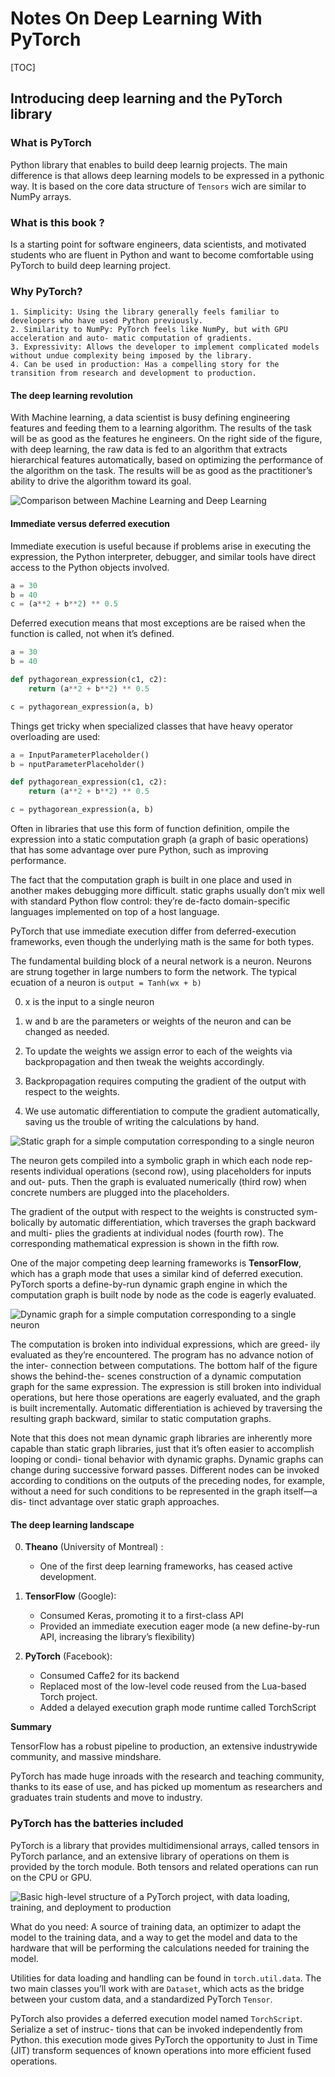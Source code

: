 # Notes On Deep Learning With PyTorch

[TOC]

## Introducing deep learning and the PyTorch library

### What is PyTorch

Python library that enables to build deep learnig projects. The main difference is that allows deep learning models to be expressed in a pythonic way. It is based on the core data structure of ```Tensors``` wich are similar to NumPy arrays. 

### What is this book ?

Is a starting point for software engineers, data scientists, and motivated students who are fluent in Python and want to become comfortable using PyTorch to build deep learning project.

### Why PyTorch?

	1. Simplicity: Using the library generally feels familiar to developers who have used Python previously.
	2. Similarity to NumPy: PyTorch feels like NumPy, but with GPU acceleration and auto- matic computation of gradients.
	3. Expressivity: Allows the developer to implement complicated models without undue complexity being imposed by the library.
	4. Can be used in production: Has a compelling story for the transition from research and development to production.

#### The deep learning revolution

With Machine learning, a data scientist is busy defining engineering features and feeding them to a learning algorithm. The results of the task will be as good as the features he engineers. On the right side of the figure, with deep learning, the raw data is fed to an algorithm that extracts hierarchical features automatically, based on optimizing the performance of the algorithm on the task. The results will be as good as the practitioner’s ability to drive the algorithm toward its goal.

![Comparison between Machine Learning and Deep Learning](./images/comparison_ml_vs_dl.png)

#### Immediate versus deferred execution

Immediate execution is useful because if problems arise in executing the expression, the Python interpreter, debugger, and similar tools have direct access to the Python objects involved.

```python
a = 30
b = 40
c = (a**2 + b**2) ** 0.5
```

Deferred execution means that most exceptions are be raised when the function is called, not when it’s defined.

```python
a = 30
b = 40

def pythagorean_expression(c1, c2):
	return (a**2 + b**2) ** 0.5

c = pythagorean_expression(a, b)
```

Things get tricky when specialized classes that have heavy operator overloading are used:

```python
a = InputParameterPlaceholder()
b = nputParameterPlaceholder()

def pythagorean_expression(c1, c2):
	return (a**2 + b**2) ** 0.5

c = pythagorean_expression(a, b)
```

Often in libraries that use this form of function definition, ompile the expression into a static computation graph (a graph of basic operations) that has some advantage over pure Python, such as improving performance. 

The fact that the computation graph is built in one place and used in another makes debugging more difficult. static graphs usually don’t mix well with standard Python flow control: they’re de-facto domain-specific languages implemented on top of a host language.

PyTorch that use immediate execution differ from deferred-execution frameworks, even though the underlying math is the same for both types.

The fundamental building block of a neural network is a neuron. Neurons are strung together in large numbers to form the network. The typical ecuation of a neuron is ```output = Tanh(wx + b)```

0. x is the input to a single neuron

1. w and b are the parameters or weights of the neuron and can be changed as needed.

2. To update the weights we assign error to each of the weights via backpropagation and then tweak the weights accordingly. 

3. Backpropagation requires computing the gradient of the output with respect to the weights.

4. We use automatic differentiation to compute the gradient automatically, saving us the trouble of writing the calculations by hand.

![Static graph for a simple computation corresponding to a single neuron](./images/static_graph.png)

The neuron gets compiled into a symbolic graph in which each node rep- resents individual operations (second row), using placeholders for inputs and out- puts. Then the graph is evaluated numerically (third row) when concrete numbers are plugged into the placeholders.

The gradient of the output with respect to the weights is constructed sym- bolically by automatic differentiation, which traverses the graph backward and multi- plies the gradients at individual nodes (fourth row). The corresponding mathematical expression is shown in the fifth row.

One of the major competing deep learning frameworks is **TensorFlow**, which has a graph mode that uses a similar kind of deferred execution. PyTorch sports a define-by-run dynamic graph engine in which the computation graph is built node by node as the code is eagerly evaluated.

![Dynamic graph for a simple computation corresponding to a single neuron](./images/static_graph.png)

The computation is broken into individual expressions, which are greed- ily evaluated as they’re encountered. The program has no advance notion of the inter- connection between computations. The bottom half of the figure shows the behind-the- scenes construction of a dynamic computation graph for the same expression. The expression is still broken into individual operations, but here those operations are eagerly evaluated, and the graph is built incrementally. Automatic differentiation is achieved by traversing the resulting graph backward, similar to static computation graphs.

Note that this does not mean dynamic graph libraries are inherently more capable than static graph libraries, just that it’s often easier to accomplish looping or condi- tional behavior with dynamic graphs. Dynamic graphs can change during successive forward passes. Different nodes can be invoked according to conditions on the outputs of the preceding nodes, for example, without a need for such conditions to be represented in the graph itself—a dis- tinct advantage over static graph approaches.

#### The deep learning landscape

0. **Theano** (University of Montreal) : 

	* One of the first deep learning frameworks, has ceased active development.

1. **TensorFlow** (Google):

	* Consumed Keras, promoting it to a first-class API
	* Provided an immediate execution eager mode (a new define-by-run API, increasing the library’s flexibility)

2. **PyTorch** (Facebook):

	* Consumed Caffe2 for its backend
	* Replaced most of the low-level code reused from the Lua-based Torch project.
	* Added a delayed execution graph mode runtime called TorchScript

**Summary**

TensorFlow has a robust pipeline to production, an extensive industrywide community, and massive mindshare. 

PyTorch has made huge inroads with the research and teaching community, thanks to its ease of use, and has picked up momentum as researchers and graduates train students and move to industry.

### PyTorch has the batteries included

PyTorch is a library that provides multidimensional arrays, called tensors in PyTorch parlance, and an extensive library of operations on them is provided by the torch module. Both tensors and related operations can run on the CPU or GPU.

![Basic high-level structure of a PyTorch project, with data loading, training, and deployment to production](./images/PyTorch_project_structure.png)

What do you need: A source of training data, an optimizer to adapt the model to the training data, and a way to get the model and data to the hardware that will be performing the calculations needed for training the model.

Utilities for data loading and handling can be found in ```torch.util.data```. The two main classes you’ll work with are ```Dataset```, which acts as the bridge between your custom data,  and a standardized PyTorch ```Tensor```. 

PyTorch also provides a deferred execution model named ```TorchScript```. Serialize a set of instruc- tions that can be invoked independently from Python. this execution mode gives PyTorch the opportunity to Just in Time (JIT) transform sequences of known operations into more efficient fused operations.
